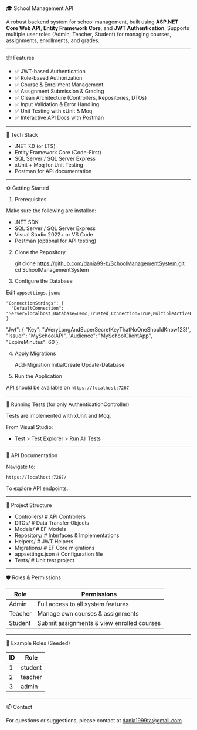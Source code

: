 🎓 School Management API

A robust backend system for school management, built using **ASP.NET Core Web API**, **Entity Framework Core**, and **JWT Authentication**.
 Supports multiple user roles (Admin, Teacher, Student) for managing courses, assignments, enrollments, and grades.

---

📦 Features

- ✅ JWT-based Authentication
- ✅ Role-based Authorization
- ✅ Course & Enrollment Management
- ✅ Assignment Submission & Grading
- ✅ Clean Architecture (Controllers, Repositories, DTOs)
- ✅ Input Validation & Error Handling
- ✅ Unit Testing with xUnit & Moq
- ✅ Interactive API Docs with Postman

---

🧰 Tech Stack

- .NET 7.0 (or LTS)
- Entity Framework Core (Code-First)
- SQL Server / SQL Server Express
- xUnit + Moq for Unit Testing
- Postman for API documentation

---

⚙️ Getting Started

1. Prerequisites

Make sure the following are installed:
- .NET SDK
- SQL Server / SQL Server Express
- Visual Studio 2022+ or VS Code
- Postman (optional for API testing)

2. Clone the Repository

    git clone https://github.com/dania99-b/SchoolManagementSystem.git
    cd SchoolManagementSystem

3. Configure the Database

Edit `appsettings.json`:

    "ConnectionStrings": {
      "DefaultConnection": "Server=localhost;Database=Demo;Trusted_Connection=True;MultipleActiveResultSets=true"
    }


  "Jwt": {
    "Key": "aVeryLongAndSuperSecretKeyThatNoOneShouldKnow123!",
    "Issuer": "MySchoolAPI",
    "Audience": "MySchoolClientApp",
    "ExpireMinutes": 60
  },

4. Apply Migrations

    Add-Migration InitialCreate
    Update-Database

5. Run the Application


API should be available on `https://localhost:7267`

---

🧪 Running Tests (for only AuthenticationController)

Tests are implemented with xUnit and Moq.

From Visual Studio:
- Test > Test Explorer > Run All Tests


---

📑 API Documentation

Navigate to:

    https://localhost:7267/

To explore API endpoints.

---

📁 Project Structure

- Controllers/        # API Controllers
- DTOs/               # Data Transfer Objects
- Models/             # EF Models
- Repository/         # Interfaces & Implementations
- Helpers/            # JWT Helpers
- Migrations/         # EF Core migrations
- appsettings.json    # Configuration file
- Tests/              # Unit test project

---

🛡 Roles & Permissions

| Role     | Permissions                                |
|----------|--------------------------------------------|
| Admin    | Full access to all system features         |
| Teacher  | Manage own courses & assignments           |
| Student  | Submit assignments & view enrolled courses |

---

🔐 Example Roles (Seeded)

| ID  | Role     |
|-----|----------|
| 1   | student  |
| 2   | teacher  |
| 3   | admin    |

---

📫 Contact

For questions or suggestions, please contact at dania1999ta@gmail.com
